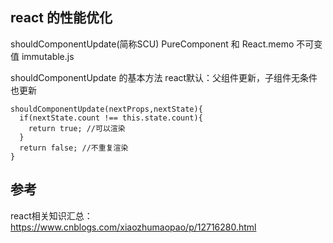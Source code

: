 ## react 的性能优化
   shouldComponentUpdate(简称SCU)
   PureComponent 和 React.memo
   不可变值 immutable.js
   
shouldComponentUpdate 的基本方法
react默认：父组件更新，子组件无条件也更新
```
shouldComponentUpdate(nextProps,nextState){
  if(nextState.count !== this.state.count){
    return true; //可以渲染
  }
  return false; //不重复渲染
}
```


## 参考
react相关知识汇总：
https://www.cnblogs.com/xiaozhumaopao/p/12716280.html
